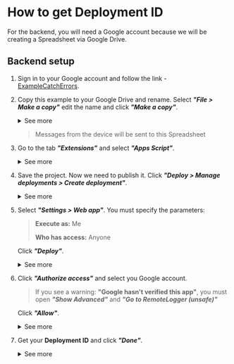 # How to get Deployment ID
For the backend, you will need a Google account because we will be creating a Spreadsheet via Google Drive.
## Backend setup
1. Sign in to your Google account and follow the link - [ExampleCatchErrors](https://docs.google.com/spreadsheets/d/1o0yeFCif6yYyvPli04QuvCseUR7z5xFniZcsgXzTDfM/edit?usp=sharing).
2. Copy this example to your Google Drive and rename. Select ***"File > Make a copy"*** edit the name and click ***"Make a copy"***.
      <details>
      <summary>See more</summary>

      ![Make a copy](https://github.com/stalker-66/CatchErrors/blob/d9290bcc45b6aabf270e3f8822dd7713042ff30c/Docs/res/1.png?raw=true)
      ![Make a copy](https://github.com/stalker-66/CatchErrors/blob/d9290bcc45b6aabf270e3f8822dd7713042ff30c/Docs/res/2.png?raw=true)

      </details>
      
     > Messages from the device will be sent to this Spreadsheet
 3. Go to the tab ***"Extensions"*** and select ***"Apps Script"***.
      <details>
      <summary>See more</summary>

      ![Make a copy](https://github.com/stalker-66/CatchErrors/blob/d9290bcc45b6aabf270e3f8822dd7713042ff30c/Docs/res/4.png?raw=true)

      </details>
 4. Save the project. Now we need to publish it. Click ***"Deploy > Manage deployments > Create deployment"***.
      <details>
      <summary>See more</summary>

      ![Make a copy](https://github.com/stalker-66/CatchErrors/blob/d9290bcc45b6aabf270e3f8822dd7713042ff30c/Docs/res/7.png?raw=true)
      ![Make a copy](https://github.com/stalker-66/CatchErrors/blob/d9290bcc45b6aabf270e3f8822dd7713042ff30c/Docs/res/8.png?raw=true)

      </details>
5. Select ***"Settings > Web app"***. You must specify the parameters:
      > **Execute as:** Me
      > 
      > **Who has access:** Anyone

      Click ***"Deploy"***.
      
      <details>
      <summary>See more</summary>

      ![Make a copy](https://github.com/stalker-66/CatchErrors/blob/d9290bcc45b6aabf270e3f8822dd7713042ff30c/Docs/res/9.png?raw=true)
      ![Make a copy](https://github.com/stalker-66/CatchErrors/blob/d9290bcc45b6aabf270e3f8822dd7713042ff30c/Docs/res/10.png?raw=true)

      </details>
6. Click ***"Authorize access"*** and select you Google account.

      > If you see a warning: **"Google hasn't verified this app"**, you must open ***"Show Advanced"*** and ***"Go to RemoteLogger (unsafe)"***
      
      Click ***"Allow"***.
      <details>
      <summary>See more</summary>

      ![Make a copy](https://github.com/stalker-66/CatchErrors/blob/d9290bcc45b6aabf270e3f8822dd7713042ff30c/Docs/res/11.png?raw=true)
      ![Make a copy](https://github.com/stalker-66/CatchErrors/blob/d9290bcc45b6aabf270e3f8822dd7713042ff30c/Docs/res/12.png?raw=true)
      ![Make a copy](https://github.com/stalker-66/CatchErrors/blob/d9290bcc45b6aabf270e3f8822dd7713042ff30c/Docs/res/13.png?raw=true)
      ![Make a copy](https://github.com/stalker-66/CatchErrors/blob/d9290bcc45b6aabf270e3f8822dd7713042ff30c/Docs/res/14.png?raw=true)

      </details>
7. Get your **Deployment ID** and click ***"Done"***.
      <details>
      <summary>See more</summary>

      ![Make a copy](https://github.com/stalker-66/CatchErrors/blob/d9290bcc45b6aabf270e3f8822dd7713042ff30c/Docs/res/15.png?raw=true)

      </details>
